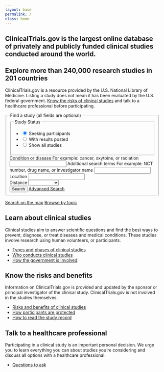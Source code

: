 ```yaml
---
layout: base
permalink: /
class: home
---
```


<section class="hero">
  <div class="usa-grid">
    <h2 class="hero-heading">ClinicalTrials.gov is the largest online database of privately and publicly funded clinical studies conducted around the world.</h2>
  </div>
</section>
<section class="usa-section home-main">
  <div class="usa-grid">
    <div class="usa-width-five-twelfths trial-info">
      <h2>Explore more than 240,000 research studies in 201 countries</h2>
      <p>ClinicalTrials.gov is a resource provided by the U.S. National Library of Medicine. Listing a study does not mean it has been evaluated by the U.S. federal government. <a href="https://clinicaltrials.gov/ct2/about-studies/learn#Considerations">Know the risks of clinical studies</a> and talk to a healthcare professional before participating.</p>
    </div>
    <div class="usa-width-seven-twelfths">
      <form class="form-search-home" action="{{ site.baseurl }}/search-results/">
        <fieldset class="fieldset-search">
          <legend class="search-legend">Find a study <span class="usa-form-hint">(all fields are optional)</span></legend>
          <fieldset class="usa-fieldset-inputs usa-fieldset-tabs">
            <legend class="usa-sr-only">Study Status</legend>
            <ul class="usa-unstyled-list">
              <li>
                <input id="study-recruiting" type="radio" checked name="study-status" value="recruiting">
                <label class="label-radio" for="study-recruiting">Seeking participants</label>
              </li>
              <li>
                <input id="study-with-results" type="radio" name="study-status" value="all-studies">
                <label class="label-radio" for="study-with-results">With results posted</label>
              </li>
              <li>
                <input id="study-all" type="radio" name="study-status" value="all-studies">
                <label class="label-radio" for="study-all">Show all studies</label>
              </li>
            </ul>
          </fieldset>
          <div class="form-search-home-inner">
            <label for="condition">Condition or disease</label>
            <span class="usa-form-hint">For example: cancer, oxytoine, or radiation</span>
            <input id="condition" name="condition" type="text">
            <label for="keywords">Additional search terms</label>
            <span class="usa-form-hint">For example: NCT number, drug name, or investigator name</span>
            <input id="keywords" name="keywords" type="text">
            <div class="usa-input-grid usa-input-grid-medium">
              <label for="location">Location</label>
              <input id="location" name="location" type="text">
              <i class="fa fa-map-marker" aria-hidden="true"></i>
            </div>
            <div class="usa-input-grid usa-input-grid-small">
              <label for="distance">Distance</label>
              <select id="distance" name="distance">
                <option></option>
                <option value="50">50 miles</option>
                <option value="100">100 miles</option>
                <option value="250">250 miles</option>
                <option value="500">500 miles</option>
                <option value="any">Any distance</option>
              </select>
            </div>
            <input type="submit" value="Search">
            <a href="#">Advanced Search</a>
          </div>
        </fieldset>
      </form>
      <div class="search-links">
        <a href="#"><i class="fa fa-globe"></i>Search on the map</a>
        <a href="#"><i class="fa fa-book"></i>Browse by topic</a>
      </div>
    </div>
  </div>
</section>
<!-- {% include advanced-search.html %} -->
<section class="info-callouts usa-section">
  <div class="usa-grid">
    <section class="usa-width-one-third">
<!--       <div class="info-callouts-img">
        {% include svg/search.svg %}
      </div> -->
      <h2>Learn about clinical studies</h2>
      <p>Clinical studies aim to answer scientific questions and find the best ways to prevent, diagnose, or treat diseases and medical conditions. These studies involve research using human volunteers, or participants.</p>
      <ul>
        <li><a href="">Types and phases of clinical studies</a></li>
        <li><a href="#">Who conducts clinical studies</a></li>
        <li><a href="#">How the government is involved</a></li>
      </ul>
    </section>
    <section class="usa-width-one-third">
<!--       <div class="info-callouts-img">
        {% include svg/clipboard.svg %}
      </div> -->
      <h2>Know the risks and benefits</h2>
      <p>Information on ClinicalTrials.gov is provided and updated by the sponsor or principal investigator of the clinical study. ClinicalTrials.gov is not involved in the studies themselves.</p>
      <ul>
        <li><a href="">Risks and benefits of clinical studies</a></li>
        <li><a href="">How participants are protected</a></li>
        <li><a href="">How to read the study record</a></li>
      </ul>
    </section>
    <section class="usa-width-one-third">
<!--       <div class="info-callouts-img">
        {% include svg/phone.svg %}
      </div> -->
      <h2>Talk to a healthcare professional</h2>
      <p>Participating in a clinical study is an important personal decision. We urge  you to learn everything you can about studies you’re considering and discuss all options with a healthcare professional.</p>
      <ul>
        <li><a href="">Questions to ask</a></li>
      </ul>
    </section>
  </div>
</section>
